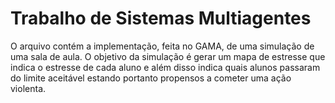# Trabalho de Sistemas Multiagentes 

O arquivo contém a implementação, feita no GAMA, de uma simulação de uma sala de aula. O objetivo da simulação é gerar um mapa de estresse que indica o estresse de cada aluno e além disso indica quais alunos passaram do limite aceitável estando portanto propensos a cometer uma ação violenta.
